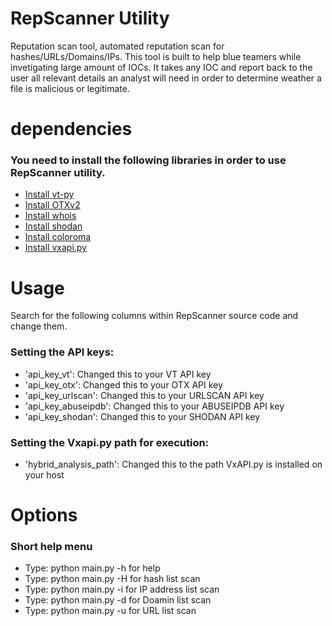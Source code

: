 # RepScanner Utility
Reputation scan tool, automated reputation scan for hashes/URLs/Domains/IPs. This tool is built to help blue teamers while invetigating large amount of IOCs. It takes any IOC and report back to the user all relevant details an analyst will need in order to determine weather a file is malicious or legitimate.
# dependencies
### You need to install the following libraries in order to use RepScanner utility.
* [Install vt-py](https://github.com/VirusTotal/vt-py)
*  [Install OTXv2](https://github.com/AlienVault-OTX/OTX-Python-SDK) 
*  [Install whois](https://pypi.org/project/python-whois/)
*  [Install shodan](https://shodan.readthedocs.io/en/latest/)
*  [Install coloroma](https://pypi.org/project/colorama/)
*  [Install vxapi.py](https://github.com/PayloadSecurity/VxAPI)

# Usage
Search for the following columns within RepScanner source code and change them.
### Setting the API keys:
* 'api_key_vt': Changed this to your VT API key
* 'api_key_otx': Changed this to your OTX API key
* 'api_key_urlscan': Changed this to your URLSCAN API key
* 'api_key_abuseipdb': Changed this to your ABUSEIPDB API key
* 'api_key_shodan': Changed this to your SHODAN API key
### Setting the Vxapi.py path for execution:
* 'hybrid_analysis_path': Changed this to the path VxAPI.py is installed on your host
# Options
### Short help menu
* Type: python main.py -h for help
* Type: python main.py -H <Hash> for hash list scan
* Type: python main.py -i <IP> for IP address list scan
* Type: python main.py -d <Domain> for Doamin list scan
* Type: python main.py -u <URL> for URL list scan
